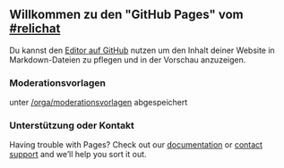 ## Willkommen zu den "GitHub Pages" vom [#relichat](https://relichat.org)

Du kannst den  [Editor auf GitHub](https://github.com/rpi-virtuell/relichat/edit/master/README.md) nutzen um den Inhalt deiner Website in Markdown-Dateien zu pflegen und in der Vorschau anzuzeigen.



### Moderationsvorlagen

unter [/orga/moderationsvorlagen](https://github.com/rpi-virtuell/relichat/tree/master/orga/moderationsvorlagen) abgespeichert



### Unterstützung oder Kontakt

Having trouble with Pages? Check out our [documentation](https://help.github.com/categories/github-pages-basics/) or [contact support](https://github.com/contact) and we’ll help you sort it out.
